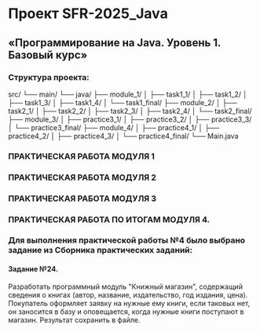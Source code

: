 # Проект SFR-2025_Java


## «Программирование на Java. Уровень 1. Базовый курс»

### Структура проекта:

src/
└── main/
    └── java/
        ├── module_1/
        │   ├── task1_1/
        │   ├── task1_2/
        │   ├── task1_3/
        │   ├── task1_4/
        │   └── task1_final/
        ├── module_2/
        │   ├── task2_1/
        │   ├── task2_2/
        │   ├── task2_3/
        │   ├── task2_4/
        │   └── task2_final/
        ├── module_3/
        │   ├── practice3_1/
        │   ├── practice3_2/
        │   ├── practice3_3/
        │   └── practice3_final/
        ├── module_4/
        │   ├── practice4_1/
        │   ├── practice4_2/
        │   ├── practice4_3/
        │   └── practice4_final/
        └── Main.java

### ПРАКТИЧЕСКАЯ РАБОТА МОДУЛЯ 1

### ПРАКТИЧЕСКАЯ РАБОТА МОДУЛЯ 2

### ПРАКТИЧЕСКАЯ РАБОТА МОДУЛЯ 3

### ПРАКТИЧЕСКАЯ РАБОТА ПО ИТОГАМ МОДУЛЯ 4.

### Для выполнения практической работы №4 было выбрано задание из Сборника практических заданий:

#### Задание №24.
Разработать программный модуль "Книжный магазин", содержащий сведения о книгах (автор, название, издательство, год издания, цена). Покупатель оформляет заявку на нужные ему книги, если таковых нет, он заносится в базу и оповещается, когда нужные книги поступают в магазин. Результат сохранить в файле.